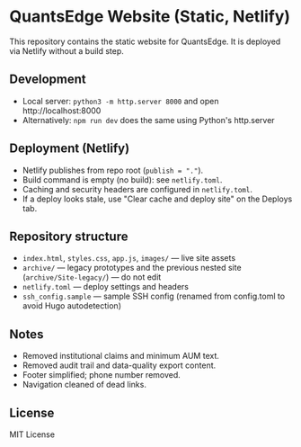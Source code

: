 # QuantsEdge Website (Static, Netlify)

This repository contains the static website for QuantsEdge. It is deployed via Netlify without a build step.

## Development

- Local server: `python3 -m http.server 8000` and open http://localhost:8000
- Alternatively: `npm run dev` does the same using Python's http.server

## Deployment (Netlify)

- Netlify publishes from repo root (`publish = "."`).
- Build command is empty (no build): see `netlify.toml`.
- Caching and security headers are configured in `netlify.toml`.
- If a deploy looks stale, use "Clear cache and deploy site" on the Deploys tab.

## Repository structure

- `index.html`, `styles.css`, `app.js`, `images/` — live site assets
- `archive/` — legacy prototypes and the previous nested site (`archive/Site-legacy/`) — do not edit
- `netlify.toml` — deploy settings and headers
- `ssh_config.sample` — sample SSH config (renamed from config.toml to avoid Hugo autodetection)

## Notes

- Removed institutional claims and minimum AUM text.
- Removed audit trail and data-quality export content.
- Footer simplified; phone number removed.
- Navigation cleaned of dead links.

## License

MIT License
